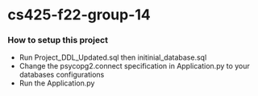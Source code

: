 # cs425-f22-group-14
### How to setup this project
* Run Project_DDL_Updated.sql then initinial_database.sql
* Change the psycopg2.connect specification in Application.py to your databases configurations
* Run the Application.py
